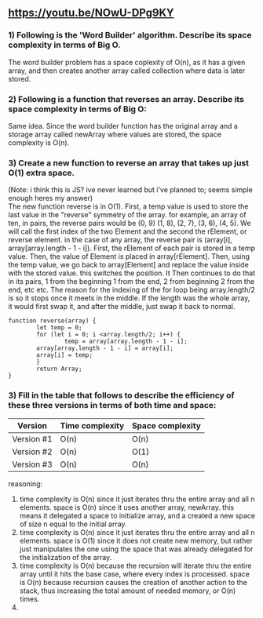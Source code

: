 ## https://youtu.be/NOwU-DPg9KY
### 1) Following is the 'Word Builder' algorithm. Describe its space complexity in terms of Big O. 
  The word builder problem has a space coplexity of O(n), as it has a given array, and then creates another array called collection where data is later stored.
### 2) Following is a function that reverses an array. Describe its space complexity in terms of Big O:
  Same idea. Since the word builder function has the original array and a storage array called newArray where values are stored, the space complexity is O(n). 
### 3) Create a new function to reverse an array that takes up just O(1) extra space.
(Note: i think this is JS? ive never learned but i've planned to; seems simple enough heres my answer)  
The new function reverse is in O(1). First, a temp value is used to store the last value in the "reverse" symmetry of the array. for example, an array of ten, in pairs, the
reverse pairs would be (0, 9) (1, 8), (2, 7), (3, 6), (4, 5). We will call the first index of the two Element and the second the rElement, or reverse element.
in the case of any array, the reverse pair is (array[i], array[array.length - 1 - i]). 
First, the rElement of each pair is stored in a temp value. Then, the value of Element is placed in array[rElement]. Then, using the temp value, we go back to array[Element] 
and replace the value inside with the stored value. this switches the position. It Then continues to do that in its pairs, 1 from the beginning 1 from the end, 2 from beginning 
2 from the end, etc etc. The reason for the indexing of the for loop being array.length/2 is so it stops once it meets in the middle. If the length was the whole array, it would
first swap it, and after the middle, just swap it back to normal. 
```
function reverse(array) { 
		let temp = 0;
		for (let i = 0; i <array.length/2; i++) { 
				temp = array[array.length - 1 - i];
        array[array.length - 1 - i] = array[i];
        array[i] = temp;
		}
		return Array;
}
```
### 3) Fill in the table that follows to describe the efficiency of these three versions in terms of both time and space:

| Version    | Time complexity | Space complexity |
| ---------- | --------------- | ---------------- |
| Version #1 |      O(n)       |       O(n)       |
| Version #2 |      O(n)       |       O(1)       |
| Version #3 |      O(n)       |       O(n)       |  

reasoning:  
1) time complexity is O(n) since it just iterates thru the entire array and all n elements. space is O(n) since it uses another array, newArray. this means it delegated a space to initialize array, and a created a new space of size n equal to the initial array.
2) time complexity is O(n) since it just iterates thru the entire array and all n elements. space is O(1) since it does not create new memory, but rather just manipulates the one using the space that was already delegated for the initialization of the array.
3) time complexity is O(n) because the recursion will iterate thru the entire array until it hits the base case, where every index is processed. space is O(n) because recursion causes the creation of another action to the stack, thus increasing the total amount of needed memory, or O(n) times.
4) 
